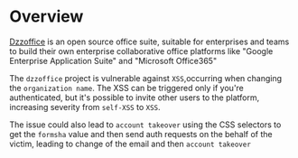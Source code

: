 # Overview

[Dzzoffice](http://dzzoffice.com/) is an open source office suite, suitable for enterprises and teams to build their own enterprise collaborative office platforms like "Google Enterprise Application Suite" and "Microsoft Office365"

The `dzzoffice` project is vulnerable against `XSS`,occurring when changing the `organization name`.
The XSS can be triggered only if you're authenticated, but it's possible to invite other users to the platform, increasing severity from `self-XSS` to `XSS`.

The issue could also lead to `account takeover` using the CSS selectors to get the `formsha` value and then send auth requests on the behalf of the victim, leading to change of the email and then `account takeover`


